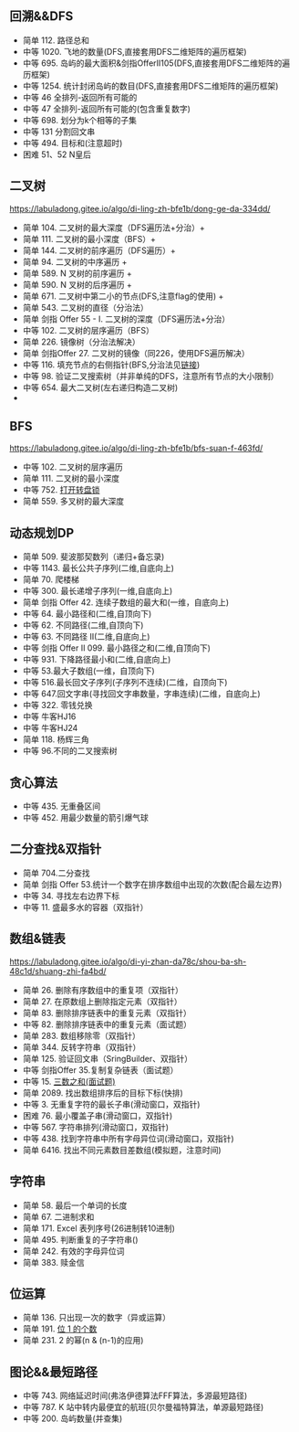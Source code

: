



## 回溯&&DFS
- 简单 112. 路径总和
- 中等 1020. 飞地的数量(DFS,直接套用DFS二维矩阵的遍历框架)
- 中等 695. 岛屿的最大面积&剑指OfferII105(DFS,直接套用DFS二维矩阵的遍历框架)
- 中等 1254. 统计封闭岛屿的数目(DFS,直接套用DFS二维矩阵的遍历框架)
- 中等 46 全排列-返回所有可能的
- 中等 47 全排列-返回所有可能的(包含重复数字)
- 中等 698. 划分为k个相等的子集
- 中等 131 分割回文串
- 中等 494. 目标和(注意超时)
- 困难 51、52 N皇后

## 二叉树
https://labuladong.gitee.io/algo/di-ling-zh-bfe1b/dong-ge-da-334dd/
- 简单 104. 二叉树的最大深度（DFS遍历法+分治）+
- 简单 111. 二叉树的最小深度（BFS）+
- 简单 144. 二叉树的前序遍历（DFS遍历）+
- 简单 94. 二叉树的中序遍历 +
- 简单 589. N 叉树的前序遍历 +
- 简单 590. N 叉树的后序遍历 +
- 简单 671. 二叉树中第二小的节点(DFS,注意flag的使用) +
- 简单 543. 二叉树的直径（分治法）
- 简单 剑指 Offer 55 - I. 二叉树的深度（DFS遍历法+分治）
- 中等 102. 二叉树的层序遍历（BFS）
- 简单 226. 镜像树（分治法解决）
- 简单 剑指Offer 27. 二叉树的镜像（同226，使用DFS遍历解决）
- 中等 116. 填充节点的右侧指针(BFS,分治法见[链接](https://labuladong.gitee.io/algo/di-yi-zhan-da78c/shou-ba-sh-66994/dong-ge-da-cbce8/#第二题填充节点的右侧指针))
- 中等 98. 验证二叉搜索树（并非单纯的DFS，注意所有节点的大小限制）
- 中等 654. 最大二叉树(左右递归构造二叉树)
- 
## BFS
https://labuladong.gitee.io/algo/di-ling-zh-bfe1b/bfs-suan-f-463fd/
- 中等 102. 二叉树的层序遍历
- 简单 111. 二叉树的最小深度
- 中等 752. [打开转盘锁](https://labuladong.gitee.io/algo/di-ling-zh-bfe1b/bfs-suan-f-463fd/#三解开密码锁的最少次数) 
- 简单 559. 多叉树的最大深度

## 动态规划DP

- 简单 509. 斐波那契数列（递归+备忘录)
- 中等 1143. 最长公共子序列(二维,自底向上)
- 简单 70. 爬楼梯
- 中等 300. 最长递增子序列(一维,自底向上)
- 简单 剑指 Offer 42. 连续子数组的最大和(一维，自底向上)
- 中等 64. 最小路径和(二维,自顶向下)
- 中等 62. 不同路径(二维,自顶向下)
- 中等 63. 不同路径 II(二维,自底向上)
- 中等 剑指 Offer II 099. 最小路径之和(二维,自顶向下)
- 中等 931. 下降路径最小和(二维,自底向上)
- 中等 53.最大子数组(一维，自顶向下)
- 中等 516.最长回文子序列(子序列不连续)(二维，自顶向下)
- 中等 647.回文字串(寻找回文字串数量，字串连续)(二维，自底向上)
- 中等 322. 零钱兑换
- 中等 牛客HJ16 
- 中等 牛客HJ24
- 简单 118. 杨辉三角
- 中等 96.不同的二叉搜索树

## 贪心算法

- 中等 435. 无重叠区间
- 中等 452. 用最少数量的箭引爆气球


## 二分查找&双指针
- 简单 704.二分查找
- 简单 剑指 Offer 53.统计一个数字在排序数组中出现的次数(配合最左边界)
- 中等 34. 寻找左右边界下标
- 中等 11. 盛最多水的容器（双指针）
 
## 数组&链表
https://labuladong.gitee.io/algo/di-yi-zhan-da78c/shou-ba-sh-48c1d/shuang-zhi-fa4bd/
- 简单 26. 删除有序数组中的重复项（双指针）
- 简单 27. 在原数组上删除指定元素（双指针）
- 简单 83. 删除排序链表中的重复元素（双指针）
- 中等 82. 删除排序链表中的重复元素（面试题）
- 简单 283. 数组移除零（双指针）
- 简单 344. 反转字符串（双指针）
- 简单 125. 验证回文串（SringBuilder、双指针）
- 中等 剑指Offer 35.复制复杂链表（面试题）
- 中等 15. [三数之和(面试题)](https://leetcode.cn/problems/3sum/solution/pai-xu-shuang-zhi-zhen-zhu-xing-jie-shi-python3-by/)
- 简单 2089. 找出数组排序后的目标下标(快排)
- 中等 3. 无重复字符的最长子串(滑动窗口，双指针)
- 困难 76. 最小覆盖子串(滑动窗口，双指针)
- 中等 567. 字符串排列(滑动窗口，双指针)
- 中等 438. 找到字符串中所有字母异位词(滑动窗口，双指针)
- 简单 6416. 找出不同元素数目差数组(模拟题，注意时间)


## 字符串
- 简单 58. 最后一个单词的长度
- 简单 67. 二进制求和
- 简单 171. Excel 表列序号(26进制转10进制)
- 简单 495. 判断重复的子字符串()
- 简单 242. 有效的字母异位词
- 简单 383. 赎金信

## 位运算

- 简单 136. 只出现一次的数字（异或运算）
- 简单 191. [位 1 的个数](https://labuladong.github.io/algo/di-san-zha-24031/shu-xue-yu-659f1/chang-yong-13a76/#二n--n-1-的运用)
- 简单 231. 2 的幂(n & (n-1)的应用)

## 图论&&最短路径

- 中等 743. 网络延迟时间(弗洛伊德算法FFF算法，多源最短路径)
- 中等 787. K 站中转内最便宜的航班(贝尔曼福特算法，单源最短路径)
- 中等 200. 岛屿数量(并查集)